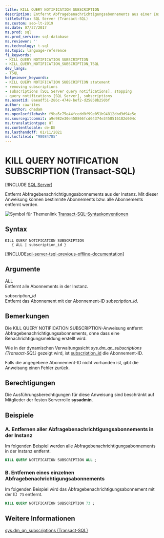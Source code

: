 ```yaml
---
title: KILL QUERY NOTIFICATION SUBSCRIPTION
description: Entfernt Abfragebenachrichtigungsabonnements aus einer Instanz. Mit dieser Anweisung können bestimmte Abonnements bzw. alle Abonnements entfernt werden.
titleSuffix: SQL Server (Transact-SQL)
ms.custom: seo-lt-2019
ms.date: 07/27/2017
ms.prod: sql
ms.prod_service: sql-database
ms.reviewer: ''
ms.technology: t-sql
ms.topic: language-reference
f1_keywords:
- KILL QUERY NOTIFICATION SUBSCRIPTION
- KILL_QUERY_NOTIFICATION_SUBSCRIPTION_TSQL
dev_langs:
- TSQL
helpviewer_keywords:
- KILL QUERY NOTIFICATION SUBSCRIPTION statement
- removing subscriptions
- subscriptions [SQL Server query notifications], stopping
- query notifications [SQL Server], subscriptions
ms.assetid: 8aeadf51-286c-4748-bef2-d25858b250bf
author: cawrites
ms.author: chadam
ms.openlocfilehash: f9ba5c75e44fcedd0f99e051b94812dbd3d94e5e
ms.sourcegitcommit: a9e982e30e458866fcd64374e3458516182d604c
ms.translationtype: HT
ms.contentlocale: de-DE
ms.lasthandoff: 01/11/2021
ms.locfileid: "98084785"
---
```

# <a name="kill-query-notification-subscription-transact-sql"></a>KILL QUERY NOTIFICATION SUBSCRIPTION (Transact-SQL)
[!INCLUDE [SQL Server](../../includes/applies-to-version/sqlserver.md)]

  Entfernt Abfragebenachrichtigungsabonnements aus der Instanz. Mit dieser Anweisung können bestimmte Abonnements bzw. alle Abonnements entfernt werden.  
  
 ![Symbol für Themenlink](../../database-engine/configure-windows/media/topic-link.gif "Symbol für Themenlink") [Transact-SQL-Syntaxkonventionen](../../t-sql/language-elements/transact-sql-syntax-conventions-transact-sql.md)  
  
## <a name="syntax"></a>Syntax  
  
```syntaxsql
KILL QUERY NOTIFICATION SUBSCRIPTION   
   { ALL | subscription_id }  
```  
  
[!INCLUDE[sql-server-tsql-previous-offline-documentation](../../includes/sql-server-tsql-previous-offline-documentation.md)]

## <a name="arguments"></a>Argumente
 ALL  
 Entfernt alle Abonnements in der Instanz.  
  
 *subscription_id*  
 Entfernt das Abonnement mit der Abonnement-ID *subscription_id*.  
  
## <a name="remarks"></a>Bemerkungen  
 Die KILL QUERY NOTIFICATION SUBSCRIPTION-Anweisung entfernt Abfragebenachrichtigungsabonnements, ohne dass eine Benachrichtigungsmeldung erstellt wird.  
  
 Wie in der dynamischen Verwaltungssicht *sys.dm_qn_subscriptions &#40;Transact-SQL&#41;* gezeigt wird, ist [subscription_id](../../relational-databases/system-dynamic-management-views/query-notifications-sys-dm-qn-subscriptions.md) die Abonnement-ID.  
  
 Falls die angegebene Abonnement-ID nicht vorhanden ist, gibt die Anweisung einen Fehler zurück.  
  
## <a name="permissions"></a>Berechtigungen  
 Die Ausführungsberechtigungen für diese Anweisung sind beschränkt auf Mitglieder der festen Serverrolle **sysadmin**.  
  
## <a name="examples"></a>Beispiele  
  
### <a name="a-removing-all-query-notification-subscriptions-in-the-instance"></a>A. Entfernen aller Abfragebenachrichtigungsabonnements in der Instanz  
 Im folgenden Beispiel werden alle Abfragebenachrichtigungsabonnements in der Instanz entfernt.  
  
```sql  
KILL QUERY NOTIFICATION SUBSCRIPTION ALL ;  
```  
  
### <a name="b-removing-a-single-query-notification-subscription"></a>B. Entfernen eines einzelnen Abfragebenachrichtigungsabonnements  
 Im folgenden Beispiel wird das Abfragebenachrichtigungsabonnement mit der ID  `73` entfernt.  
  
```sql  
KILL QUERY NOTIFICATION SUBSCRIPTION 73 ;  
```  
  
## <a name="see-also"></a>Weitere Informationen  
 [sys.dm_qn_subscriptions &#40;Transact-SQL&#41;](../../relational-databases/system-dynamic-management-views/query-notifications-sys-dm-qn-subscriptions.md)  
  
  

